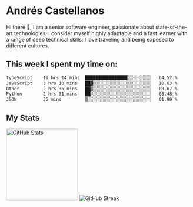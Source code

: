 # Andrés Castellanos

Hi there 👋, I am a senior software engineer, passionate about state-of-the-art technologies. I consider myself highly adaptable and a fast learner with a range of deep technical skills. I love traveling and being exposed to different cultures.

## This week I spent my time on:

<!--START_SECTION:waka-->

```txt
TypeScript    19 hrs 14 mins  ████████████████░░░░░░░░░   64.52 %
JavaScript    3 hrs 10 mins   ██▓░░░░░░░░░░░░░░░░░░░░░░   10.63 %
Other         2 hrs 35 mins   ██▒░░░░░░░░░░░░░░░░░░░░░░   08.67 %
Python        2 hrs 31 mins   ██░░░░░░░░░░░░░░░░░░░░░░░   08.48 %
JSON          35 mins         ▒░░░░░░░░░░░░░░░░░░░░░░░░   01.99 %
```

<!--END_SECTION:waka-->

## My Stats

<img height="195" src="https://github-readme-stats.vercel.app/api?username=andrescv&show_icons=true&theme=onedark&hide_border=true&card_width=495" alt="GitHub Stats" />

<img src="https://streak-stats.demolab.com?user=andrescv&theme=one-dark-pro&hide_border=true" alt="GitHub Streak" />
